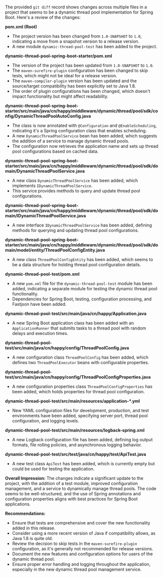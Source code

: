 The provided `git diff` record shows changes across multiple files in a project that seems to be a dynamic thread pool implementation for Spring Boot. Here's a review of the changes:

**pom.xml (Root)**
- The project version has been changed from `1.0-SNAPSHOT` to `1.0`, indicating a move from a snapshot version to a release version.
- A new module `dynamic-thread-pool-test` has been added to the project.

**dynamic-thread-pool-spring-boot-starter/pom.xml**
- The version of the project has been updated from `1.0-SNAPSHOT` to `1.0`.
- The `maven-surefire-plugin` configuration has been changed to skip tests, which might not be ideal for a release version.
- The `maven-compiler-plugin` version has been updated and the source/target compatibility has been explicitly set to Java 1.8.
- The order of plugin configurations has been changed, which doesn't impact functionality but might affect readability.

**dynamic-thread-pool-spring-boot-starter/src/main/java/cn/happy/middleware/dynamic/thread/pool/sdk/config/DynamicThreadPoolAutoConfig.java**
- The class is now annotated with `@Configuration` and `@EnableScheduling`, indicating it's a Spring configuration class that enables scheduling.
- A new `DynamicThreadPoolService` bean has been added, which suggests the addition of a service to manage dynamic thread pools.
- The configuration now retrieves the application name and sets up thread pool configurations based on cached data.

**dynamic-thread-pool-spring-boot-starter/src/main/java/cn/happy/middleware/dynamic/thread/pool/sdk/domain/DynamicThreadPoolService.java**
- A new class `DynamicThreadPoolService` has been added, which implements `IDynamicThreadPoolService`.
- This service provides methods to query and update thread pool configurations.

**dynamic-thread-pool-spring-boot-starter/src/main/java/cn/happy/middleware/dynamic/thread/pool/sdk/domain/IDynamicThreadPoolService.java**
- A new interface `IDynamicThreadPoolService` has been added, defining methods for querying and updating thread pool configurations.

**dynamic-thread-pool-spring-boot-starter/src/main/java/cn/happy/middleware/dynamic/thread/pool/sdk/domain/model/entity/ThreadPoolConfigEntity.java**
- A new class `ThreadPoolConfigEntity` has been added, which seems to be a data structure for holding thread pool configuration details.

**dynamic-thread-pool-test/pom.xml**
- A new `pom.xml` file for the `dynamic-thread-pool-test` module has been added, indicating a separate module for testing the dynamic thread pool functionality.
- Dependencies for Spring Boot, testing, configuration processing, and Fastjson have been added.

**dynamic-thread-pool-test/src/main/java/cn/happy/Application.java**
- A new Spring Boot application class has been added with an `ApplicationRunner` that submits tasks to a thread pool with random delays and execution times.

**dynamic-thread-pool-test/src/main/java/cn/happy/config/ThreadPoolConfig.java**
- A new configuration class `ThreadPoolConfig` has been added, which defines two `ThreadPoolExecutor` beans with configurable properties.

**dynamic-thread-pool-test/src/main/java/cn/happy/config/ThreadPoolConfigProperties.java**
- A new configuration properties class `ThreadPoolConfigProperties` has been added, which holds properties for thread pool configuration.

**dynamic-thread-pool-test/src/main/resources/application-*.yml**
- New YAML configuration files for development, production, and test environments have been added, specifying server port, thread pool configuration, and logging levels.

**dynamic-thread-pool-test/src/main/resources/logback-spring.xml**
- A new Logback configuration file has been added, defining log output formats, file rolling policies, and asynchronous logging behavior.

**dynamic-thread-pool-test/src/test/java/cn/happy/test/ApiTest.java**
- A new test class `ApiTest` has been added, which is currently empty but could be used for testing the application.

**Overall Impression:**
The changes indicate a significant update to the project, with the addition of a test module, improved configuration management, and a service to dynamically manage thread pools. The code seems to be well-structured, and the use of Spring annotations and configuration properties aligns with best practices for Spring Boot applications.

**Recommendations:**
- Ensure that tests are comprehensive and cover the new functionality added in this release.
- Consider using a more recent version of Java if compatibility allows, as Java 1.8 is quite old.
- Review the decision to skip tests in the `maven-surefire-plugin` configuration, as it's generally not recommended for release versions.
- Document the new features and configuration options for users of the dynamic thread pool.
- Ensure proper error handling and logging throughout the application, especially in the new dynamic thread pool management service.